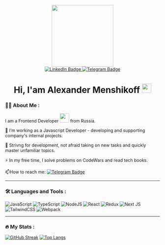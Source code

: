 <div id = "header" align = "center">
  <img src = "https://media3.giphy.com/media/v1.Y2lkPTc5MGI3NjExY3BkOXZ5cXliMHp1MTVndG9pcGl5YTVyY2Jqc3B6NW4yODNwZWlkZCZlcD12MV9pbnRlcm5hbF9naWZfYnlfaWQmY3Q9Zw/JqmupuTVZYaQX5s094/giphy.gif" width = "200">


 <div id="badges" align>
  <a href="https://www.linkedin.com/in/alexandermenshikoff">
    <img src="https://img.shields.io/badge/LinkedIn-blue?style=for-the-badge&logo=linkedin&logoColor=white" alt="LinkedIn Badge"/>
  </a>
  <a href="https://t.me/AxeMoon25">
    <img src="https://img.shields.io/badge/Telegram-lightblue?style=for-the-badge&logoColor=white" alt="Telegram Badge"/>
  </a>
</div>

<img src = "https://komarev.com/ghpvc/?username=AlexanderMenshikoff&style=flat-square&color=blue" alt=""/>

<h1>
  Hi, I'am Alexander Menshikoff
  <img src="https://media.giphy.com/media/hvRJCLFzcasrR4ia7z/giphy.gif" width="30px"/>
</h1>

</div>

### :man_technologist: About Me :
I am a Frontend Developer <img src="https://media.giphy.com/media/WUlplcMpOCEmTGBtBW/giphy.gif" width="30"> from Russia.

:telescope: I’m working as a Javascript Developer - developing and supporting company's internal projects.

:seedling:  Strivng for development, not afraid taking on new tasks and quickly master unfamiliar topics.

:zap: In my free time, I solve problems on CodeWars and read tech books.

:mailbox:How to reach me: [![Telegram Badge](https://img.shields.io/badge/-AxeMoon25-blue?style=flat&logo=Telegram&logoColor=white)](https://t.me/AxeMoon25)

---

### :hammer_and_wrench: Languages and Tools :
![JavaScript](https://img.shields.io/badge/JavaScript-F7DF1E?style=for-the-badge&logo=javascript&logoColor=black)
![TypeScript](https://img.shields.io/badge/TypeSctipt-316192?style=for-the-badge&logo=typescript&logoColor=white)
![NodeJS](https://img.shields.io/badge/node.js-6DA55F?style=for-the-badge&logo=node.js&logoColor=white)
![React](https://img.shields.io/badge/react-%2320232a.svg?style=for-the-badge&logo=react&logoColor=%2361DAFB)
![Redux](https://img.shields.io/badge/redux-%23593d88.svg?style=for-the-badge&logo=redux&logoColor=white)
![Next JS](https://img.shields.io/badge/Next-black?style=for-the-badge&logo=next.js&logoColor=white)
![TailwindCSS](https://img.shields.io/badge/tailwindcss-%2338B2AC.svg?style=for-the-badge&logo=tailwind-css&logoColor=white)
![Webpack](https://img.shields.io/badge/webpack-%238DD6F9.svg?style=for-the-badge&logo=webpack&logoColor=black)

---

### :fire: My Stats :

[![GitHub Streak](https://streak-stats.demolab.com?user=AlexanderMenshikoff&theme=transparent)](https://git.io/streak-stats)
[![Top Langs](https://github-readme-stats.vercel.app/api/top-langs/?username=AlexanderMenshikoff&layout=compact&theme=transparent)](https://github.com/anuraghazra/github-readme-stats)
